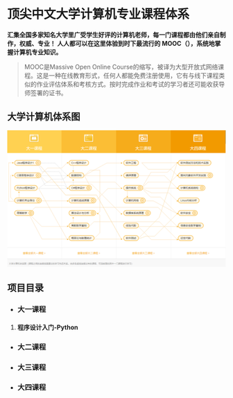 # 顶尖中文大学计算机专业课程体系
**汇集全国多家知名大学里广受学生好评的计算机老师，每一门课程都由他们亲自制作，权威、专业！ 人人都可以在这里体验到时下最流行的 MOOC（），系统地掌握计算机专业知识。**
> MOOC是Massive Open Online Course的缩写，被译为大型开放式网络课程。这是一种在线教育形式，任何人都能免费注册使用，它有与线下课程类似的作业评估体系和考核方式。按时完成作业和考试的学习者还可能收获导师签署的证书。
## 大学计算机体系图

![计算机课程](resource/计算机课程体系图.png)

## 项目目录

- ### 大一课程

1. #### 程序设计入门-Python


- ### 大二课程


- ### 大三课程

- ### 大四课程